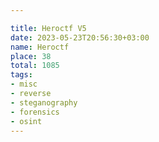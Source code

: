```yaml
---

title: Heroctf V5
date: 2023-05-23T20:56:30+03:00
name: Heroctf 
place: 38
total: 1085
tags:
- misc
- reverse
- steganography
- forensics
- osint
---
```

